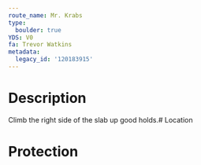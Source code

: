 ```yaml
---
route_name: Mr. Krabs
type:
  boulder: true
YDS: V0
fa: Trevor Watkins
metadata:
  legacy_id: '120183915'
---
```

# Description
Climb the right side of the slab up good holds.# Location
# Protection
